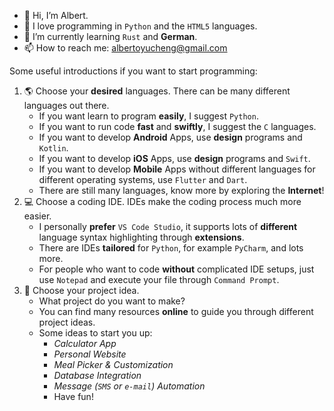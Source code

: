 - 👋 Hi, I’m Albert.
- 👀 I love programming in `Python` and the `HTML5` languages.
- 🌱 I’m currently learning `Rust` and **German**.
- 📫 How to reach me: albertoyucheng@gmail.com

Some useful introductions if you want to start programming:
1. 🌎 Choose your **desired** languages.
   There can be many different languages out there.
    - If you want learn to program **easily**, I suggest `Python`.
    - If you want to run code **fast** and **swiftly**, I suggest the `C` languages.
    - If you want to develop **Android** Apps, use **design** programs and `Kotlin`.
    - If you want to develop **iOS** Apps, use **design** programs and `Swift`.
    - If you want to develop **Mobile** Apps without different languages for different operating systems, use `Flutter` and `Dart`.
    - There are still many languages, know more by exploring the **Internet**!
2. 💻 Choose a coding IDE.
   IDEs make the coding process much more easier.
    - I personally **prefer** `VS Code Studio`, it supports lots of **different** language syntax highlighting through **extensions**.
    - There are IDEs **tailored** for `Python`, for example `PyCharm`, and lots more.
    - For people who want to code **without** complicated IDE setups, just use `Notepad` and execute your file through `Command Prompt`.
3. 📂 Choose your project idea.
    - What project do you want to make?
    - You can find many resources **online** to guide you through different project ideas.
    - Some ideas to start you up:
       * _Calculator App_
       * _Personal Website_
       * _Meal Picker & Customization_
       * _Database Integration_
       * _Message (`SMS` or `e-mail`) Automation_
       * Have fun!
